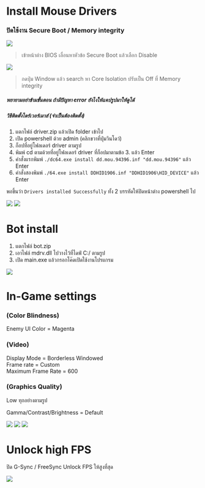 # Install Mouse Drivers

### ปิดใช้งาน Secure Boot / Memory integrity

![](https://blog.janjan.net/wp/wp-content/uploads/2022/10/asrock-uefi-secure-boot-enabled-02.jpg)
> เข้าหน้าต่าง BIOS เลื่อนหาหัวข้อ Secure Boot แล้วเลือก Disable

![](https://i.imgur.com/lzJ7aCT.png)
> กดปุ่ม Window แล้ว search หา Core Isolation ปรับเป็น Off ที่ Memory integrity

##### พยายามอย่าข้ามขั้นตอน ถ้ามีปัญหา error ยังไงให้แคปรูปมาให้ดูได้
##### วิธีติดตั้งไดร์เวอร์เมาส์ (จำเป็นต้องติดตั้ง)

1.  แตกไฟล์ driver.zip แล้วเปิด folder เข้าไป
2.  เปิด powershell ด้วย admin (คลิกขวาที่ปุ่มวินโดว์)
3.  ก็อปที่อยู่โฟลเดอร์ driver ตามรูป
4.  พิมพ์ cd ตามด้วยที่อยู่โฟลเดอร์ driver ที่ก็อปมาตามข้อ 3. แล้ว Enter
5.  คำสั่งแรกพิมพ์  ```./dc64.exe install dd.mou.94396.inf "dd.mou.94396"```      แล้ว Enter 
6.  คำสั่งสองพิมพ์  ```./64.exe install DDHID1906.inf "DDHID1906\HID_DEVICE"```   แล้ว Enter

พอขึ้นว่า ```Drivers installed Successfully```  ทั้ง 2 บรรทัดให้ปิดหน้าต่าง powershell ไป

![](https://i.imgur.com/nKLVp0B.png)
![](https://i.imgur.com/waYp3hS.png)

# Bot install

1. แตกไฟล์ bot.zip 
2. เอาไฟล์ mdrv.dll ไปวางไว้ที่ไดฟ์  C:/  ตามรูป
3. เปิด main.exe แล้วกรอกโค๊ดเปิดใช้งานโปรแกรม

![](https://i.imgur.com/zDkTUim.png)

# In-Game settings

### (Color Blindness) <br />
Enemy UI Color  =  Magenta

### (Video) <br />
Display Mode = Borderless Windowed <br />
Frame rate = Custom <br />
Maximum Frame Rate = 600

### (Graphics Quality) <br />
Low ทุกอย่างตามรูป

Gamma/Contrast/Brightness = Default

![](https://i.imgur.com/INbk0xj.png)
![](https://i.imgur.com/zkeczgN.png)
![](https://i.imgur.com/BC0bRWu.png)

# Unlock high FPS

ปิด G-Sync / FreeSync Unlock FPS ให้สูงที่สุด

![](https://i.imgur.com/OsqeQf1.png)


